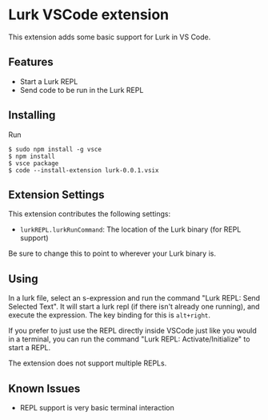 # Lurk VSCode extension

This extension adds some basic support for Lurk in VS Code. 

## Features

* Start a Lurk REPL
* Send code to be run in the Lurk REPL

## Installing 

Run

```text
$ sudo npm install -g vsce
$ npm install
$ vsce package
$ code --install-extension lurk-0.0.1.vsix
```
	
## Extension Settings

This extension contributes the following settings:

* `lurkREPL.lurkRunCommand`: The location of the Lurk binary (for REPL support)

Be sure to change this to point to wherever your Lurk binary is.

## Using

In a lurk file, select an s-expression and run the command "Lurk REPL:
Send Selected Text". It will start a lurk repl (if there isn't already
one running), and execute the expression. The key binding for this is
`alt+right`.

If you prefer to just use the REPL directly inside VSCode just like
you would in a terminal, you can run the command "Lurk REPL:
Activate/Initialize" to start a REPL.

The extension does not support multiple REPLs.

## Known Issues

* REPL support is very basic terminal interaction
